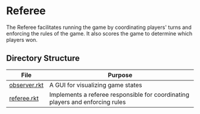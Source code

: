 # Referee

The Referee facilitates running the game by coordinating players' turns and enforcing the rules of the game. It also scores the game to determine which players won.

## Directory Structure

| File | Purpose |
| --------- | ------- |
| [observer.rkt](observer.rkt) | A GUI for visualizing game states |
| [referee.rkt](referee.rkt) | Implements a referee responsible for coordinating players and enforcing rules |
